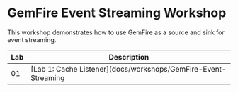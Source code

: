 # GemFire Event Streaming Workshop


This workshop demonstrates how to use GemFire as a source and sink for event 
streaming.

| Lab | Description                                                    |
|-----|----------------------------------------------------------------|
| 01  | [Lab 1: Cache Listener](docs/workshops/GemFire-Event-Streaming |
